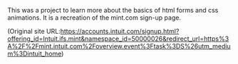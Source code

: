 This was a project to learn more about the basics of html forms and css animations. It is a recreation of the mint.com sign-up page.
 
(Original site URL:https://accounts.intuit.com/signup.html?offering_id=Intuit.ifs.mint&namespace_id=50000026&redirect_url=https%3A%2F%2Fmint.intuit.com%2Foverview.event%3Ftask%3DS%26utm_medium%3Dintuit_home)
